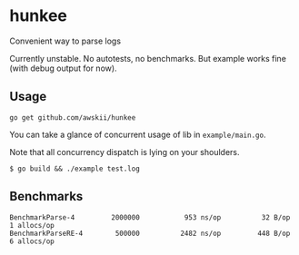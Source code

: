 # hunkee
Convenient way to parse logs

Currently unstable. No autotests, no benchmarks. But example works fine (with debug output for now).
## Usage
`go get github.com/awskii/hunkee`

You can take a glance of concurrent usage of lib in `example/main.go`.

Note that all concurrency dispatch is lying on your shoulders.

`$ go build && ./example test.log`
## Benchmarks
```
BenchmarkParse-4     	 2000000	       953 ns/op	      32 B/op	       1 allocs/op
BenchmarkParseRE-4   	  500000	      2482 ns/op	     448 B/op	       6 allocs/op
```
